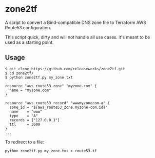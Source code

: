 # zone2tf
A script to convert a Bind-compatible DNS zone file to Terraform AWS Route53 configuration.

This script quick, dirty and will not handle all use cases. It's meant to be used as a starting point.

## Usage
```
$ git clone https://github.com/releaseworks/zone2tf.git
$ cd zone2tf/
$ python zone2tf.py my_zone.txt

resource "aws_route53_zone" "myzone-com" {
  name = "myzone.com"
}

resource "aws_route53_record" "wwwmyzonecom-a" {
  zone_id = "${aws_route53_zone.myzone-com.id}"
  name    = "www"
  type    = "A"
  records = ["127.0.0.1"]
  ttl     = 3600
}
...
```

To redirect to a file:
```
python zone2tf.py my_zone.txt > route53.tf
```

